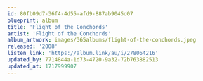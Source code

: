 ```yaml
---
id: 80fb09d7-36f4-4d55-afd9-887ab9045d07
blueprint: album
title: 'Flight of the Conchords'
artist: 'Flight of the Conchords'
album_artwork: images/365albums/flight-of-the-conchords.jpeg
released: '2008'
listen_link: 'https://album.link/au/i/278064216'
updated_by: 7714844a-1d73-4720-9a32-72b763882513
updated_at: 1717999907
---
```

